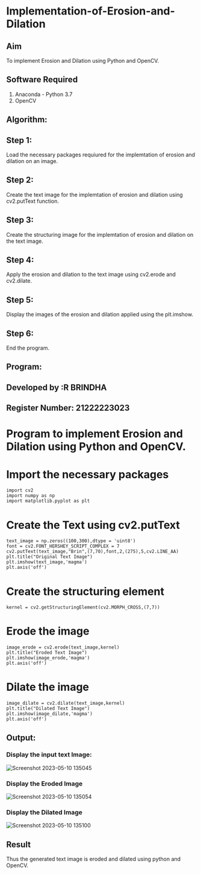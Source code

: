 # Implementation-of-Erosion-and-Dilation
## Aim
To implement Erosion and Dilation using Python and OpenCV.
## Software Required
1. Anaconda - Python 3.7
2. OpenCV
## Algorithm:
## Step 1:
Load the necessary packages requiured for the implemtation of erosion and dilation on an image.

## Step 2:
Create the text image for the implemtation of erosion and dilation using cv2.putText function.

## Step 3:
Create the structuring image for the implemtation of erosion and dilation on the text image.

## Step 4:
Apply the erosion and dilation to the text image using cv2.erode and cv2.dilate.

## Step 5:
Display the images of the erosion and dilation applied using the plt.imshow.

## Step 6:
End the program.

 
## Program:
## Developed by :R BRINDHA
## Register Number: 21222223023
# Program to implement Erosion and Dilation using Python and OpenCV.

# Import the necessary packages
```
import cv2
import numpy as np
import matplotlib.pyplot as plt
```

# Create the Text using cv2.putText
```
text_image = np.zeros((100,300),dtype = 'uint8')
font = cv2.FONT_HERSHEY_SCRIPT_COMPLEX = 7
cv2.putText(text_image,"Brin",(7,70),font,2,(275),5,cv2.LINE_AA)
plt.title("Original Text Image")
plt.imshow(text_image,'magma')
plt.axis('off')
```
# Create the structuring element
```
kernel = cv2.getStructuringElement(cv2.MORPH_CROSS,(7,7))
```
# Erode the image
```
image_erode = cv2.erode(text_image,kernel)
plt.title("Eroded Text Image")
plt.imshow(image_erode,'magma')
plt.axis('off')
```

# Dilate the image
```
image_dilate = cv2.dilate(text_image,kernel)
plt.title("Dilated Text Image")
plt.imshow(image_dilate,'magma')
plt.axis('off')
```
## Output:
### Display the input text Image:
![Screenshot 2023-05-10 135045](https://github.com/Brindha77/Implementation-of-Erosion-and-Dilation/assets/118889143/c258d9ae-1131-44d3-b987-f37d8ffc64bf)

### Display the Eroded Image
![Screenshot 2023-05-10 135054](https://github.com/Brindha77/Implementation-of-Erosion-and-Dilation/assets/118889143/2d9361cc-ebe1-4579-b876-85d42dec85b7)

### Display the Dilated Image
![Screenshot 2023-05-10 135100](https://github.com/Brindha77/Implementation-of-Erosion-and-Dilation/assets/118889143/c6d02199-58e8-4374-ac6e-f94352680ccd)


## Result
Thus the generated text image is eroded and dilated using python and OpenCV.
